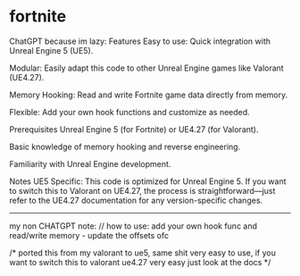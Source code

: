 # fortnite

ChatGPT because im lazy:
Features
Easy to use: Quick integration with Unreal Engine 5 (UE5).

Modular: Easily adapt this code to other Unreal Engine games like Valorant (UE4.27).

Memory Hooking: Read and write Fortnite game data directly from memory.

Flexible: Add your own hook functions and customize as needed.

Prerequisites
Unreal Engine 5 (for Fortnite) or UE4.27 (for Valorant).

Basic knowledge of memory hooking and reverse engineering.

Familiarity with Unreal Engine development.

Notes
UE5 Specific: This code is optimized for Unreal Engine 5. If you want to switch this to Valorant on UE4.27, the process is straightforward—just refer to the UE4.27 documentation for any version-specific changes.

-----

my non CHATGPT note:
// how to use: add your own hook func and read/write memory - update the offsets ofc

/*
ported this from my valorant to ue5, same shit very easy to use, if you want to switch this to valorant ue4.27 very easy just look at the docs
*/
